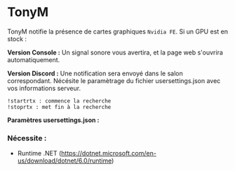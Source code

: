 # TonyM
TonyM notifie la présence de cartes graphiques `Nvidia FE`. Si un GPU est en stock : 

**Version Console :** Un signal sonore vous avertira, et la page web s'ouvrira automatiquement.

**Version Discord :** Une notification sera envoyé dans le salon correspondant. Nécésite le paramètrage du fichier usersettings.json avec vos informations serveur.
```
!startrtx : commence la recherche
!stoprtx : met fin à la recherche
```

**Paramètres usersettings.json :**



### Nécessite :
 * Runtime .NET (https://dotnet.microsoft.com/en-us/download/dotnet/6.0/runtime)


